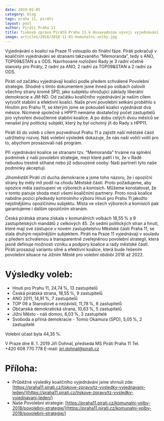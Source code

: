 ```yaml
---
date: 2019-02-05
category: blog
tags: praha 11, piráti
layout: post
author: Piráti Praha 11
title: Tisková zpráva Pirátů Praha 11 k dosavadnímu vývoji vyjednávání koalice na Praze
image: articles/2018/2018-11-01-komunalni-volby.jpg
---
```


Vyjednávání o koalici na Praze 11 vstoupilo do finální fáze. Piráti pokračují v koaličním vyjednávání se stranami takzvaného “Memoranda”, tedy s ANO, TOP09&STAN a s ODS. 
Navrhované rozložení Rady je 3 radní včetně starosty pro Piráty, 2 radní za ANO, 2 radní za TOP09&STAN a 2 radní za ODS.

Piráti od začátku vyjednávají koalici podle předem schválené Povolební strategie. Shodně s tímto dokumentem jsme ihned po volbách oslovili všechny strany kromě SPD, jako subjektu ohrožující základy liberální demokracie a JM-ND. Od začátku koaličního vyjednávání je naším cílem vytvořit stabilní a efektivní koalici. Naše první povolební setkání proběhlo s Hnutím pro Prahu 11, se kterým jsme se pokoušeli koalici vyjednávat dva měsíce. Nicméně společně s HPP11 nemáme dostatečný počet zastupitelů pro vytvoření dvoučlenné stabilní koalice. A po dobu celých dvou měsíců se nenašel jiný politický subjekt, který by byl ochotný jít do Rady s HPP11.

Piráti šli do voleb s cílem pozvednout Prahu 11 a zajistit naší městské části udržitelný rozvoj. Náš volební výsledek dokazuje, že nás naši voliči volili pro to, abychom prosazovali náš program. 

Při vyjednávání koalice se stranami tzv. “Memoranda” trváme na splnění podmínek z naší povolební strategie, mezi které patří i to, že v Radě nebudou trestně stíhané nebo již odsouzené osoby. Naši partneři tyto naše podmínky akceptují.

Jihoměstští Piráti ctí ducha demokracie a jsme toho názoru, že i opoziční strany by měly mít podíl na chodu Městské části. Proto požadujeme, aby opozice měla zastoupení ve výborech a komisích. Můžeme konstatovat, že v tomto panuje shoda mezi všemi koaličními partnery. Proto nová koalice nabídne pozici předsedy kontrolního výboru Hnutí pro Prahu 11 jakožto nejsilnějšímu opozičnímu subjektu. Místa ve všech výborech a komisích pak garantujeme i dalším opozičním stranám.

Česká pirátská strana získala v komunálních volbách 18,55 % a 9 zastupitelských mandátů z celkových 45. Ze sedmi politických stran a hnutí, které mají své zástupce v novém zastupitelstvu Městské části Praha 11, se stala druhým nejsilnějším subjektem. 
Piráti na Praze 11 vyjednávají v souladu s předem schválenou a transparentně zveřejněnou povolební strategií, která jasně definuje možnosti vzniku a podpory koalice a rady městské části. Piráti prosazují variantu silné a efektivní koalice, která bude řešením povolební situace na Jižním Městě pro volební období 2018 až 2022.

# Výsledky voleb:

- Hnutí pro Prahu 11, 24,74 %, 13 zastupitelů
- Česká pirátská strana, 18,55 %, 9 zastupitelů
- ANO 2011, 14,91 %, 7 zastupitelů
- TOP 09 a Starostové a nezávislí, 11,78 %, 6 zastupitelů
- Občanská demokratická strana, 10,63 %, 5 zastupitelů
- Jižní Město - náš domov, 6,03 %, 3 zastupitelé
- Svoboda a přímá demokracie - Tomio Okamura (SPD), 5,05 %, 2 zastupitelé

Volební účast byla 44,35 %.

V Praze dne 8. 1. 2019
Jiří Dohnal, předseda MS Piráti Praha 11
Tel. +420 608 770 778
E-mail: jiri.dohnal@pirati.cz

# Příloha: 
- Průběžné výsledky koaličního vyjednávání jsme shrnuli zde: [https://praha11.pirati.cz/tiskove-zpravy/tz-vysledky-vyjednavani-leden/](https://praha11.pirati.cz/tiskove-zpravy/tz-vysledky-vyjednavani-leden/)
- Naše Povolební strategie: [https://praha11.pirati.cz/komunalni-volby-2018/povolebni-strategie/](https://praha11.pirati.cz/komunalni-volby-2018/povolebni-strategie/)
